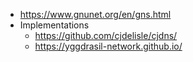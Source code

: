 - https://www.gnunet.org/en/gns.html
- Implementations
    - https://github.com/cjdelisle/cjdns/
    - https://yggdrasil-network.github.io/
